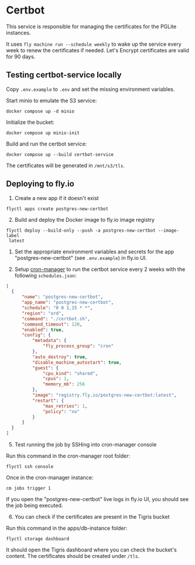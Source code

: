 # Certbot

This service is responsible for managing the certificates for the PGLite instances.

It uses `fly machine run --schedule weekly` to wake up the service every week to renew the certificates if needed. Let's Encrypt certificates are valid for 90 days.

## Testing certbot-service locally

Copy `.env.example` to `.env` and set the missing environment variables.

Start minio to emulate the S3 service:

```shell
docker compose up -d minio    
```

Initialize the bucket:

```shell
docker compose up minio-init
```

Build and run the certbot service:

```shell
docker compose up --build certbot-service
```

The certificates will be generated in `/mnt/s3/tls`.

## Deploying to fly.io

1. Create a new app if it doesn't exist

```shell
flyctl apps create postgres-new-certbot
```

2. Build and deploy the Docker image to fly.io image registry

```shell
flyctl deploy --build-only --push -a postgres-new-certbot --image-label
 latest
```

1. Set the appropriate environment variables and secrets for the app "postgres-new-certbot" (see `.env.example`) in fly.io UI.

2. Setup [cron-manager](https://github.com/fly-apps/cron-manager?tab=readme-ov-file#getting-started) to run the certbot service every 2 weeks with the following `schedules.json`:

```json
[
  {
      "name": "postgres-new-certbot",
      "app_name": "postgres-new-certbot",
      "schedule": "0 0 1,15 * *",
      "region": "ord",
      "command": "./certbot.sh",
      "command_timeout": 120,
      "enabled": true,
      "config": {
          "metadata": {
              "fly_process_group": "cron"
          },
          "auto_destroy": true,
          "disable_machine_autostart": true,
          "guest": {
              "cpu_kind": "shared",
              "cpus": 1,
              "memory_mb": 256
          },
          "image": "registry.fly.io/postgres-new-certbot:latest",
          "restart": {
              "max_retries": 1,
              "policy": "no"
          }
      }
  }
]
```

5. Test running the job by SSHing into cron-manager console

Run this command in the cron-manager root folder:

```shell
flyctl ssh console
```

Once in the cron-manager instance:

```shell
cm jobs trigger 1
```

If you open the "postgres-new-certbot" live logs in fly.io UI, you should see the job being executed.

6. You can check if the certificates are present in the Tigris bucket

Run this command in the apps/db-instance folder:

```shell
flyctl storage dashboard
```

It should open the Tigris dashboard where you can check the bucket's content. The certificates should be created under `/tls`.
